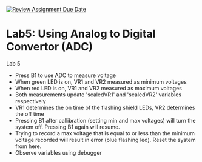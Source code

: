 [![Review Assignment Due Date](https://classroom.github.com/assets/deadline-readme-button-22041afd0340ce965d47ae6ef1cefeee28c7c493a6346c4f15d667ab976d596c.svg)](https://classroom.github.com/a/iq6XCcqA)
# Lab5: Using Analog to Digital Convertor (ADC)

Lab 5
  *  Press B1 to use ADC to measure voltage
  *  When green LED is on, VR1 and VR2 measured as minimum voltages 
  *  When red LED is on, VR1 and VR2 measured as maximum voltages 
  *  Both measurements update 'scaledVR1' and 'scaledVR2' variables respectively 
  *  VR1 determines the on time of the flashing shield LEDs, VR2 determines the off time
  *  Pressing B1 after callibration (setting min and max voltages) will turn the system off. Pressing B1 again will resume.
  *  Trying to record a max voltage that is equal to or less than the minimum voltage recorded will result in error (blue flashing led). Reset the system from here. 
  *  Observe variables using debugger
